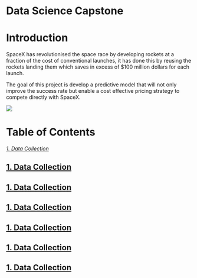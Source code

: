 
# **Data Science Capstone**


# Introduction

SpaceX has revolutionised the space race by developing rockets at a fraction of the cost of conventional launches, it has done this by reusing the rockets landing them which saves in excess of $100 million dollars for each launch. 

The goal of this project is develop a predictive model that will not only improve the success rate but enable a cost effective pricing strategy to compete directly with SpaceX.

![](https://cf-courses-data.s3.us.cloud-object-storage.appdomain.cloud/IBMDeveloperSkillsNetwork-DS0701EN-SkillsNetwork/lab_v2/images/landing\_1.gif)
  
# Table of Contents
*<div> <a href="https://github.com/DavidMorpeth/DataScienceCapstoneProject/blob/main/SpaceX%20Notebook.ipynb">1. Data Collection</a></div>*
## <div> <a href="https://github.com/DavidMorpeth/DataScienceCapstoneProject/blob/main/SpaceX%20Notebook.ipynb">1. Data Collection</a></div>
## <div> <a href="https://github.com/DavidMorpeth/DataScienceCapstoneProject/blob/main/SpaceX%20Notebook.ipynb">1. Data Collection</a></div>
## <div> <a href="https://github.com/DavidMorpeth/DataScienceCapstoneProject/blob/main/SpaceX%20Notebook.ipynb">1. Data Collection</a></div>
## <div> <a href="https://github.com/DavidMorpeth/DataScienceCapstoneProject/blob/main/SpaceX%20Notebook.ipynb">1. Data Collection</a></div>
## <div> <a href="https://github.com/DavidMorpeth/DataScienceCapstoneProject/blob/main/SpaceX%20Notebook.ipynb">1. Data Collection</a></div>
## <div> <a href="https://github.com/DavidMorpeth/DataScienceCapstoneProject/blob/main/SpaceX%20Notebook.ipynb">1. Data Collection</a></div>

  


